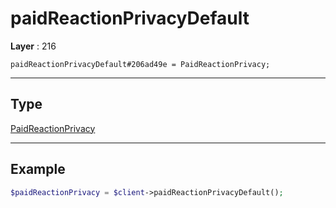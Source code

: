 # paidReactionPrivacyDefault

**Layer** : 216

```tl
paidReactionPrivacyDefault#206ad49e = PaidReactionPrivacy;
```

---

## Type

[PaidReactionPrivacy](type/PaidReactionPrivacy)

---

## Example

```php
$paidReactionPrivacy = $client->paidReactionPrivacyDefault();
```